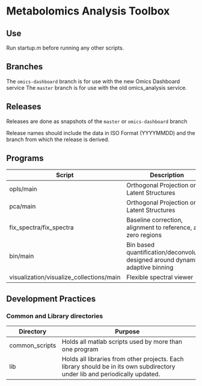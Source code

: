 Metabolomics Analysis Toolbox
===============================
Use
-----
Run startup.m before running any other scripts.

Branches
---------
The `omics-dashboard` branch is for use with the new Omics Dashboard service
The `master` branch is for use with the old omics_analysis service.

Releases
---------------------
Releases are done as snapshots of the `master` or `omics-dashboard` branch

Release names should include the data in ISO Format (YYYYMMDD) and the branch from which the release is derived.

Programs
---------
|Script|Description|
| ---- | --------- |
|opls/main | Orthogonal Projection on Latent Structures|
|pca/main | Orthogonal Projection on Latent Structures|
|fix_spectra/fix_spectra | Baseline correction, alignment to reference, and zero regions|
|bin/main | Bin based quantification/deconvolution designed around dynamic adaptive binning|
|visualization/visualize_collections/main |Flexible spectral viewer|

Development Practices
----------------------
### Common and Library directories
|Directory|Purpose|
| -------- | -------- |
|common_scripts| Holds all matlab scripts used by more than one program|
|lib|Holds all libraries from other projects.  Each library should be in its own subdirectory under lib and periodically updated.|

